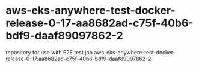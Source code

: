 # aws-eks-anywhere-test-docker-release-0-17-aa8682ad-c75f-40b6-bdf9-daaf89097862-2
repository for use with E2E test job aws-eks-anywhere-test-docker-release-0-17:aa8682ad-c75f-40b6-bdf9-daaf89097862-2
